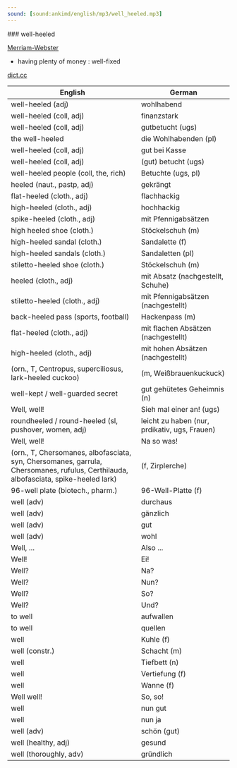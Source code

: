 ```yaml
---
sound: [sound:ankimd/english/mp3/well_heeled.mp3]
---
```


\### well-heeled

[Merriam-Webster](https://www.merriam-webster.com/dictionary/well-heeled)

- having plenty of money : well-fixed

[dict.cc](https://www.dict.cc/well-heeled)

| English        | German       |
| -------------- | ------------ |
| well-heeled (adj) | wohlhabend |
| well-heeled (coll, adj) | finanzstark |
| well-heeled (coll, adj) | gutbetucht (ugs) |
| the well-heeled | die Wohlhabenden (pl) |
| well-heeled (coll, adj) | gut bei Kasse |
| well-heeled (coll, adj) | (gut) betucht (ugs) |
| well-heeled people (coll, the, rich) | Betuchte (ugs, pl) |
| heeled (naut., pastp, adj) | gekrängt |
| flat-heeled (cloth., adj) | flachhackig |
| high-heeled (cloth., adj) | hochhackig |
| spike-heeled (cloth., adj) | mit Pfennigabsätzen |
| high heeled shoe (cloth.) | Stöckelschuh (m) |
| high-heeled sandal (cloth.) | Sandalette (f) |
| high-heeled sandals (cloth.) | Sandaletten (pl) |
| stiletto-heeled shoe (cloth.) | Stöckelschuh (m) |
| heeled (cloth., adj) | mit Absatz (nachgestellt, Schuhe) |
| stiletto-heeled (cloth., adj) | mit Pfennigabsätzen (nachgestellt) |
| back-heeled pass (sports, football) | Hackenpass (m) |
| flat-heeled (cloth., adj) | mit flachen Absätzen (nachgestellt) |
| high-heeled (cloth., adj) | mit hohen Absätzen (nachgestellt) |
|  (orn., T, Centropus, superciliosus, lark-heeled cuckoo) |  (m, Weißbrauenkuckuck) |
| well-kept / well-guarded secret | gut gehütetes Geheimnis (n) |
| Well, well! | Sieh mal einer an! (ugs) |
| roundheeled / round-heeled (sl, pushover, women, adj) | leicht zu haben (nur, prdikativ, ugs, Frauen) |
| Well, well! | Na so was! |
|  (orn., T, Chersomanes, albofasciata, syn, Chersomanes, garrula, Chersomanes, rufulus, Certhilauda, albofasciata, spike-heeled lark) |  (f, Zirplerche) |
| 96-well plate (biotech., pharm.) | 96-Well-Platte (f) |
| well (adv) | durchaus |
| well (adv) | gänzlich |
| well (adv) | gut |
| well (adv) | wohl |
| Well, ... | Also ... |
| Well! | Ei! |
| Well? | Na? |
| Well? | Nun? |
| Well? | So? |
| Well? | Und? |
| to well | aufwallen |
| to well | quellen |
| well | Kuhle (f) |
| well (constr.) | Schacht (m) |
| well | Tiefbett (n) |
| well | Vertiefung (f) |
| well | Wanne (f) |
| Well well! | So, so! |
| well | nun gut |
| well | nun ja |
| well (adv) | schön (gut) |
| well (healthy, adj) | gesund |
| well (thoroughly, adv) | gründlich |
